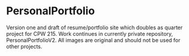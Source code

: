 # PersonalPortfolio
Version one and draft of resume/portfolio site which doubles as quarter project for CPW 215. Work continues in currently private repository, PersonalPortfolioV2.
All images are original and should not be used for other projects.
